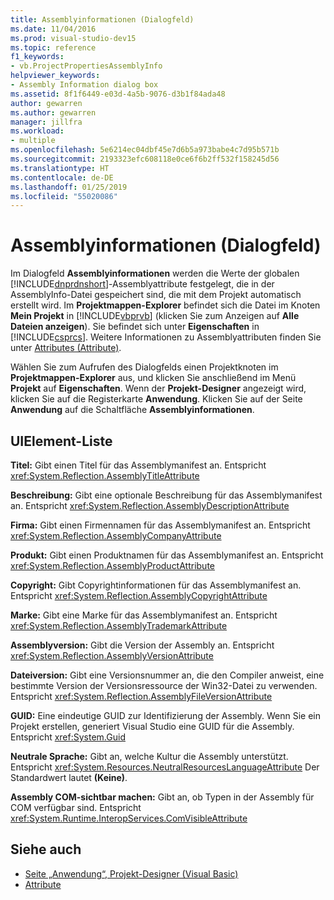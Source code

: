 ```yaml
---
title: Assemblyinformationen (Dialogfeld)
ms.date: 11/04/2016
ms.prod: visual-studio-dev15
ms.topic: reference
f1_keywords:
- vb.ProjectPropertiesAssemblyInfo
helpviewer_keywords:
- Assembly Information dialog box
ms.assetid: 8f1f6449-e03d-4a5b-9076-d3b1f84ada48
author: gewarren
ms.author: gewarren
manager: jillfra
ms.workload:
- multiple
ms.openlocfilehash: 5e6214ec04dbf45e7d6b5a973babe4c7d95b571b
ms.sourcegitcommit: 2193323efc608118e0ce6f6b2ff532f158245d56
ms.translationtype: HT
ms.contentlocale: de-DE
ms.lasthandoff: 01/25/2019
ms.locfileid: "55020086"
---
```

# <a name="assembly-information-dialog-box"></a>Assemblyinformationen (Dialogfeld)
Im Dialogfeld **Assemblyinformationen** werden die Werte der globalen [!INCLUDE[dnprdnshort](../../code-quality/includes/dnprdnshort_md.md)]-Assemblyattribute festgelegt, die in der AssemblyInfo-Datei gespeichert sind, die mit dem Projekt automatisch erstellt wird. Im **Projektmappen-Explorer** befindet sich die Datei im Knoten **Mein Projekt** in [!INCLUDE[vbprvb](../../code-quality/includes/vbprvb_md.md)] (klicken Sie zum Anzeigen auf **Alle Dateien anzeigen**). Sie befindet sich unter **Eigenschaften** in [!INCLUDE[csprcs](../../data-tools/includes/csprcs_md.md)]. Weitere Informationen zu Assemblyattributen finden Sie unter [Attributes (Attribute)](https://msdn.microsoft.com/Library/ae334cee-d96c-4243-a5e3-06dd7fcaf205).

 Wählen Sie zum Aufrufen des Dialogfelds einen Projektknoten im **Projektmappen-Explorer** aus, und klicken Sie anschließend im Menü **Projekt** auf **Eigenschaften**. Wenn der **Projekt-Designer** angezeigt wird, klicken Sie auf die Registerkarte **Anwendung**. Klicken Sie auf der Seite **Anwendung** auf die Schaltfläche **Assemblyinformationen**.

## <a name="uielement-list"></a>UIElement-Liste
 **Titel:** Gibt einen Titel für das Assemblymanifest an. Entspricht <xref:System.Reflection.AssemblyTitleAttribute>

 **Beschreibung:** Gibt eine optionale Beschreibung für das Assemblymanifest an. Entspricht <xref:System.Reflection.AssemblyDescriptionAttribute>

 **Firma:** Gibt einen Firmennamen für das Assemblymanifest an. Entspricht <xref:System.Reflection.AssemblyCompanyAttribute>

 **Produkt:** Gibt einen Produktnamen für das Assemblymanifest an. Entspricht <xref:System.Reflection.AssemblyProductAttribute>

 **Copyright:** Gibt Copyrightinformationen für das Assemblymanifest an. Entspricht <xref:System.Reflection.AssemblyCopyrightAttribute>

 **Marke:** Gibt eine Marke für das Assemblymanifest an. Entspricht <xref:System.Reflection.AssemblyTrademarkAttribute>

 **Assemblyversion:** Gibt die Version der Assembly an. Entspricht <xref:System.Reflection.AssemblyVersionAttribute>

 **Dateiversion:** Gibt eine Versionsnummer an, die den Compiler anweist, eine bestimmte Version der Versionsressource der Win32-Datei zu verwenden. Entspricht <xref:System.Reflection.AssemblyFileVersionAttribute>

 **GUID:** Eine eindeutige GUID zur Identifizierung der Assembly. Wenn Sie ein Projekt erstellen, generiert Visual Studio eine GUID für die Assembly. Entspricht <xref:System.Guid>

 **Neutrale Sprache:** Gibt an, welche Kultur die Assembly unterstützt. Entspricht <xref:System.Resources.NeutralResourcesLanguageAttribute> Der Standardwert lautet **(Keine)**.

 **Assembly COM-sichtbar machen:** Gibt an, ob Typen in der Assembly für COM verfügbar sind. Entspricht <xref:System.Runtime.InteropServices.ComVisibleAttribute>

## <a name="see-also"></a>Siehe auch

- [Seite „Anwendung“, Projekt-Designer (Visual Basic)](../../ide/reference/application-page-project-designer-visual-basic.md)
- [Attribute](https://msdn.microsoft.com/Library/ae334cee-d96c-4243-a5e3-06dd7fcaf205)
